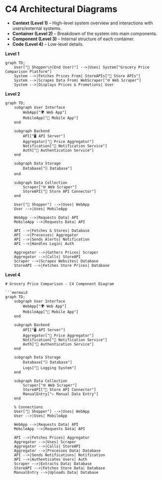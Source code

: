 # C4 Architectural Diagrams

* **Context (Level 1)** – High-level system overview and interactions with users/external systems.
* **Container (Level 2)** – Breakdown of the system into main components.
* **Component (Level 3)** – Internal structure of each container.
* **Code (Level 4)** – Low-level details.

**Level 1**
```mermaid
graph TD;
    User["🛒 Shopper\n(End User)"] -->|Uses| System["Grocery Price Comparison Platform"]
    System -->|Fetches Prices From| StoreAPIs["🏪 Store APIs"]
    System -->|Scrapes Data From| WebScraper["🌐 Web Scraper"]
    System -->|Displays Prices & Promotions| User
```

**Level 2**
```mermaid
graph TD;
    subgraph User Interface
        WebApp["🌍 Web App"]
        MobileApp["📱 Mobile App"]
    end

    subgraph Backend
        API["🖥️ API Server"]
        Aggregator["🔄 Price Aggregator"]
        Notification["📢 Notification Service"]
        Auth["🔑 Authentication Service"]
    end

    subgraph Data Storage
        Database["🗄️ Database"]
    end

    subgraph Data Collection
        Scraper["🌐 Web Scraper"]
        StoreAPI["🏪 Store API Connector"]
    end

    User["🛒 Shopper"] -->|Uses| WebApp
    User -->|Uses| MobileApp

    WebApp -->|Requests Data| API
    MobileApp -->|Requests Data| API

    API -->|Fetches & Stores| Database
    API -->|Processes| Aggregator
    API -->|Sends Alerts| Notification
    API -->|Handles Login| Auth

    Aggregator -->|Gathers Prices| Scraper
    Aggregator -->|Calls| StoreAPI
    Scraper -->|Scrapes Websites| Database
    StoreAPI -->|Fetches Store Prices| Database
```

**Level 4**
```mermaid
# Grocery Price Comparison - C4 Component Diagram

```mermaid
graph TD;
    subgraph User Interface
        WebApp["🌍 Web App"]
        MobileApp["📱 Mobile App"]
    end

    subgraph Backend
        API["🖥️ API Server"]
        Aggregator["🔄 Price Aggregator"]
        Notification["📢 Notification Service"]
        Auth["🔑 Authentication Service"]
    end

    subgraph Data Storage
        Database["🗄️ Database"]
        Logs["📜 Logging System"]
    end

    subgraph Data Collection
        Scraper["🌐 Web Scraper"]
        StoreAPI["🏪 Store API Connector"]
        ManualEntry["✍️ Manual Data Entry"]
    end

    % Connections
    User["🛒 Shopper"] -->|Uses| WebApp
    User -->|Uses| MobileApp

    WebApp -->|Requests Data| API
    MobileApp -->|Requests Data| API

    API -->|Fetches Prices| Aggregator
    Aggregator -->|Uses| Scraper
    Aggregator -->|Calls| StoreAPI
    Aggregator -->|Processes Data| Database
    API -->|Sends Notifications| Notification
    API -->|Authenticates Users| Auth
    Scraper -->|Extracts Data| Database
    StoreAPI -->|Fetches Store Data| Database
    ManualEntry -->|Uploads Data| Database
```